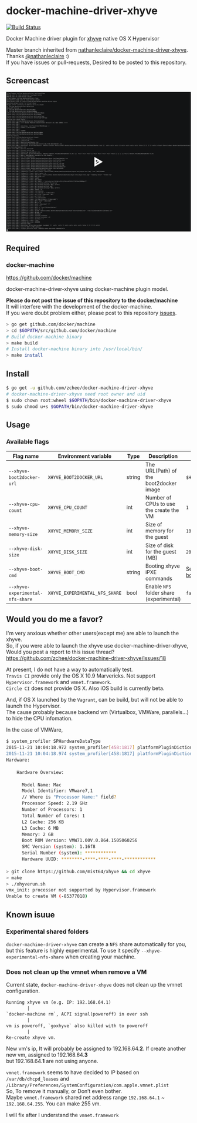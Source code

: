 # docker-machine-driver-xhyve

[![Build Status](https://travis-ci.org/zchee/docker-machine-driver-xhyve.svg?branch=master)](https://travis-ci.org/zchee/docker-machine-driver-xhyve)

Docker Machine driver plugin for [xhyve](https://github.com/mist64/xhyve) native OS X Hypervisor

Master branch inherited from [nathanleclaire/docker-machine-driver-xhyve](https://github.com/nathanleclaire/docker-machine-driver-xhyve). Thanks [@nathanleclaire](https://github.com/nathanleclaire) :)  
If you have issues or pull-requests, Desired to be posted to this repository.


## Screencast
[![asciicast](imgs/launch.png)](https://asciinema.org/a/29930)


## Required

### docker-machine
https://github.com/docker/machine

docker-machine-driver-xhyve using docker-machine plugin model.

**Please do not post the issue of this repository to the docker/machine**  
It will interfere with the development of the docker-machine.  
If you were doubt problem either, please post to this repository [issues](https://github.com/zchee/docker-machine-driver-xhyve/issues).

```bash
> go get github.com/docker/machine
> cd $GOPATH/src/github.com/docker/machine
# Build docker-machine binary
> make build
# Install docker-machine binary into /usr/local/bin/
> make install
```

## Install

```bash
$ go get -u github.com/zchee/docker-machine-driver-xhyve
# docker-machine-driver-xhyve need root owner and uid
$ sudo chown root:wheel $GOPATH/bin/docker-machine-driver-xhyve
$ sudo chmod u+s $GOPATH/bin/docker-machine-driver-xhyve
```

## Usage

### Available flags

| Flag name                        | Environment variable            | Type   | Description                              | Default                                                  |
|----------------------------------|--------------------------------|--------|------------------------------------------|----------------------------------------------------------|
| `--xhyve-boot2docker-url`        | `XHYVE_BOOT2DOCKER_URL`        | string | The URL(Path) of the boot2docker image   | `$HOME/.docker/machine/cache/boot2docker.iso`            |
| `--xhyve-cpu-count`              | `XHYVE_CPU_COUNT`              | int    | Number of CPUs to use the create the VM  | `1`                                                      |
| `--xhyve-memory-size`            | `XHYVE_MEMORY_SIZE`            | int    | Size of memory for the guest             | `1024`                                                   |
| `--xhyve-disk-size`              | `XHYVE_DISK_SIZE`              | int    | Size of disk for the guest (MB)          | `20000`                                                  |
| `--xhyve-boot-cmd`               | `XHYVE_BOOT_CMD`               | string | Booting xhyve iPXE commands              | See [boot2docker/boot2docker/doc/AUTOMATED_SCRIPT.md][1] |
| `--xhyve-experimental-nfs-share` | `XHYVE_EXPERIMENTAL_NFS_SHARE` | bool   | Enable `NFS` folder share (experimental) | `false`                                                  |

## Would you do me a favor?
I'm very anxious whether other users(except me) are able to launch the xhyve.  
So, if you were able to launch the xhyve use docker-machine-driver-xhyve, Would you post a report to this issue thread?
https://github.com/zchee/docker-machine-driver-xhyve/issues/18

At present, I do not have a way to automatically test.  
`Travis CI` provide only the OS X 10.9 Marvericks. Not support `Hypervisor.framework` and `vmnet.framework`.  
`Circle CI` does not provide OS X. Also iOS build is currently beta.

And, if OS X launched by the `Vagrant`, can be build, but will not be able to launch the Hypervisor.  
The cause probably because backend vm (Virtualbox, VMWare, parallels...) to hide the CPU infomation.

In the case of VMWare,
```bash
$ system_profiler SPHardwareDataType
2015-11-21 10:04:18.972 system_profiler[458:1817] platformPluginDictionary: Can't get X86PlatformPlugin, return value 0
2015-11-21 10:04:18.974 system_profiler[458:1817] platformPluginDictionary: Can't get X86PlatformPlugin, return value 0
Hardware:

    Hardware Overview:

      Model Name: Mac
      Model Identifier: VMware7,1
      // Where is "Processor Name:" field?
      Processor Speed: 2.19 GHz
      Number of Processors: 1
      Total Number of Cores: 1
      L2 Cache: 256 KB
      L3 Cache: 6 MB
      Memory: 2 GB
      Boot ROM Version: VMW71.00V.0.B64.1505060256
      SMC Version (system): 1.16f8
      Serial Number (system): ************
      Hardware UUID: ********-****-****-****-************

> git clone https://github.com/mist64/xhyve && cd xhyve
> make
> ./xhyverun.sh
vmx_init: processor not supported by Hypervisor.framework
Unable to create VM (-85377018)
```


## Known isuue

### Experimental shared folders
`docker-machine-driver-xhyve` can create a `NFS` share automatically for you, but this feature
is highly experimental. To use it specify `--xhyve-experimental-nfs-share` when creating your
machine.

### Does not clean up the vmnet when remove a VM
Current state, `docker-machine-driver-xhyve` does not clean up the vmnet configuration.  

```
Running xhyve vm (e.g. IP: 192.168.64.1)
        |
`docker-machine rm`, ACPI signal(poweroff) in over ssh
        |
vm is poweroff, `goxhyve` also killed with to poweroff
        |
Re-create xhyve vm.
```
New vm's ip, It will probably be assigned to 192.168.64.**2**. If create another new vm, assigned to 192.168.64.**3**  
but 192.168.64.**1** are not using anyone.

`vmnet.framework` seems to have decided to IP based on `/var/db/dhcpd_leases` and `/Library/Preferences/SystemConfiguration/com.apple.vmnet.plist`  
So, To remove it manually, or Don’t even bother.  
Maybe `vmnet.framework` shared net address range `192.168.64.1` ~ `192.168.64.255`. You can make 255 vm.

I will fix after I understand the `vmnet.framework`


[1]: https://github.com/boot2docker/boot2docker/blob/master/doc/AUTOMATED_SCRIPT.md#extracting-boot-parameters
